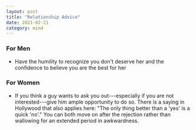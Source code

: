 ```yaml
---
layout: post
title: "Relationship Advice"
date: 2021-02-21
category: mind
---
```


### For Men
- Have the humility to recognize you don't deserve her and the confidence to believe you are the best for her

### For Women
- If you think a guy wants to ask you out---especially if you are not interested---give him ample opportunity to do so. There is a saying in Hollywood that also applies here: "The only thing better than a 'yes' is a quick 'no'." You can both move on after the rejection rather than wallowing for an extended period in awkwardness.
